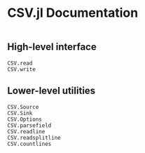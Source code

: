 # CSV.jl Documentation

```@contents
```

## High-level interface
```@docs
CSV.read
CSV.write
```

## Lower-level utilities
```@docs
CSV.Source
CSV.Sink
CSV.Options
CSV.parsefield
CSV.readline
CSV.readsplitline
CSV.countlines
```
